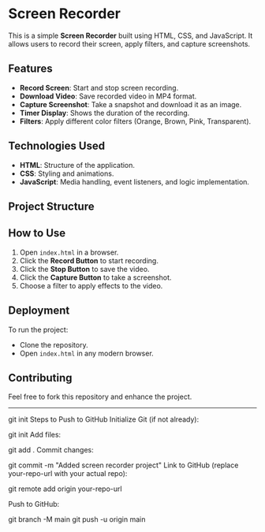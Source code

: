 # Screen Recorder

This is a simple **Screen Recorder** built using HTML, CSS, and JavaScript. It allows users to record their screen, apply filters, and capture screenshots.

## Features
- **Record Screen**: Start and stop screen recording.
- **Download Video**: Save recorded video in MP4 format.
- **Capture Screenshot**: Take a snapshot and download it as an image.
- **Timer Display**: Shows the duration of the recording.
- **Filters**: Apply different color filters (Orange, Brown, Pink, Transparent).

## Technologies Used
- **HTML**: Structure of the application.
- **CSS**: Styling and animations.
- **JavaScript**: Media handling, event listeners, and logic implementation.

## Project Structure

## How to Use
1. Open `index.html` in a browser.
2. Click the **Record Button** to start recording.
3. Click the **Stop Button** to save the video.
4. Click the **Capture Button** to take a screenshot.
5. Choose a filter to apply effects to the video.

## Deployment
To run the project:
- Clone the repository.
- Open `index.html` in any modern browser.

## Contributing
Feel free to fork this repository and enhance the project.

---

git init
Steps to Push to GitHub
Initialize Git (if not already):

git init
Add files:

git add .
Commit changes:

git commit -m "Added screen recorder project"
Link to GitHub (replace your-repo-url with your actual repo):

git remote add origin your-repo-url

Push to GitHub:

git branch -M main
git push -u origin main
